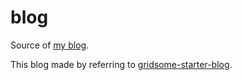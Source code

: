 # blog

Source of [my blog](https://perade.github.io/blog).

This blog made by referring to [gridsome-starter-blog](https://github.com/gridsome/gridsome-starter-blog).
